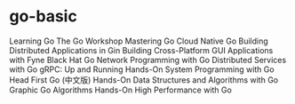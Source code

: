 # go-basic

Learning Go
The Go Workshop
Mastering Go
Cloud Native Go
Building Distributed Applications in Gin
Building Cross-Platform GUI Applications with Fyne
Black Hat Go
Network Programming with Go
Distributed Services with Go
gRPC: Up and Running
Hands-On System Programming with Go
Head First Go (中文版)
Hands-On Data Structures and Algorithms with Go
Graphic Go Algorithms
Hands-On High Performance with Go
